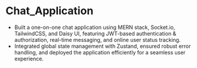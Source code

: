 # Chat_Application
-	Built a one-on-one chat application using MERN stack, Socket.io, TailwindCSS, and Daisy UI, featuring JWT-based authentication & authorization, real-time messaging, and online user status tracking.
-	Integrated global state management with Zustand, ensured robust error handling, and deployed the application efficiently for a seamless user experience.
